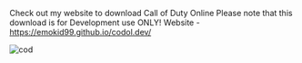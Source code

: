 Check out my website to download Call of Duty Online
Please note that this download is for Development use ONLY!
Website - https://emokid99.github.io/codol.dev/

![cod](https://github.com/emokid99/codol.dev/assets/46846645/4bdc950b-a59d-4d2c-9d7c-83f6b93a0514)
